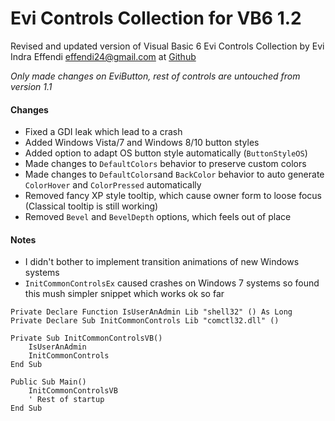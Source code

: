 # Evi Controls Collection for VB6 1.2
Revised and updated version of Visual Basic 6 Evi Controls Collection by Evi Indra Effendi <effendi24@gmail.com> at [Github](https://github.com/Planet-Source-Code/evi-indra-effendi-evi-collection-control-xp-update-v1-1__1-69723)

_Only made changes on EviButton, rest of controls are untouched from version 1.1_

#### Changes 
* Fixed a GDI leak which lead to a crash
* Added Windows Vista/7 and Windows 8/10 button styles
* Added option to adapt OS button style automatically (`ButtonStyleOS`)
* Made changes to `DefaultColors` behavior to preserve custom colors
* Made changes to `DefaultColors`and `BackColor` behavior to auto generate `ColorHover` and `ColorPressed` automatically
* Removed fancy XP style tooltip, which cause owner form to loose focus (Classical tooltip is still working)
* Removed `Bevel` and `BevelDepth` options, which feels out of place

#### Notes
* I didn't bother to implement transition animations of new Windows systems
* `InitCommonControlsEx` caused crashes on Windows 7 systems so found this mush simpler snippet which works ok so far

``` vba
Private Declare Function IsUserAnAdmin Lib "shell32" () As Long
Private Declare Sub InitCommonControls Lib "comctl32.dll" ()

Private Sub InitCommonControlsVB()
    IsUserAnAdmin
    InitCommonControls
End Sub

Public Sub Main()
    InitCommonControlsVB
    ' Rest of startup
End Sub

```
